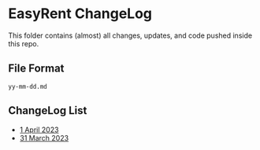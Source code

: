 # EasyRent ChangeLog

This folder contains (almost) all changes, updates, and code pushed inside this repo.

## File Format

`yy-mm-dd.md`

## ChangeLog List

- [1 April 2023](23-04-01.md)
- [31 March 2023](23-03-31.md)
